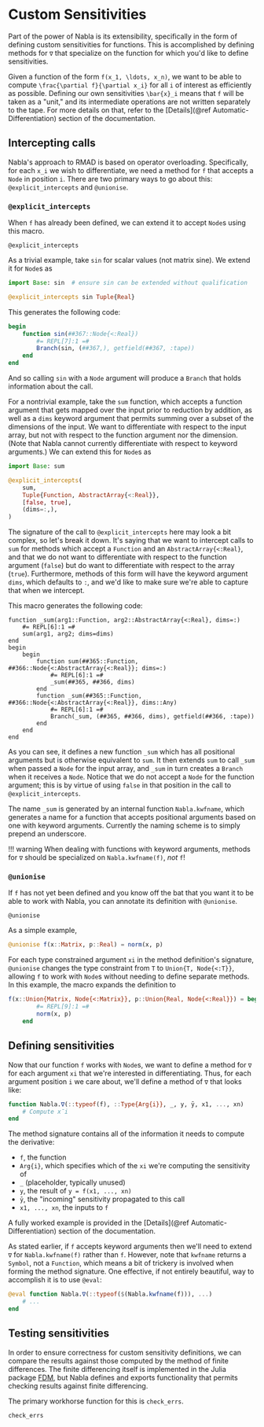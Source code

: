 # Custom Sensitivities

Part of the power of Nabla is its extensibility, specifically in the form of defining
custom sensitivities for functions.
This is accomplished by defining methods for `∇` that specialize on the function for
which you'd like to define sensitivities.

Given a function of the form ``f(x_1, \ldots, x_n)``, we want to be able to compute
``\frac{\partial f}{\partial x_i}`` for all ``i`` of interest as efficiently as possible.
Defining our own sensitivities ``\bar{x}_i`` means that ``f`` will be taken as a "unit,"
and its intermediate operations are not written separately to the tape.
For more details on that, refer to the [Details](@ref Automatic-Differentiation) section
of the documentation.

## Intercepting calls

Nabla's approach to RMAD is based on operator overloading.
Specifically, for each ``x_i`` we wish to differentiate, we need a method for `f` that
accepts a `Node` in position ``i``.
There are two primary ways to go about this: `@explicit_intercepts` and `@unionise`.

### `@explicit_intercepts`

When `f` has already been defined, we can extend it to accept `Node`s using this macro.

```@docs
@explicit_intercepts
```

As a trivial example, take `sin` for scalar values (not matrix sine).
We extend it for `Node`s as

```julia
import Base: sin  # ensure sin can be extended without qualification

@explicit_intercepts sin Tuple{Real}
```

This generates the following code:

```julia
begin
    function sin(##367::Node{<:Real})
        #= REPL[7]:1 =#
        Branch(sin, (##367,), getfield(##367, :tape))
    end
end
```

And so calling `sin` with a `Node` argument will produce a `Branch` that holds information
about the call.

For a nontrivial example, take the `sum` function, which accepts a function argument
that gets mapped over the input prior to reduction by addition, as well as a `dims`
keyword argument that permits summing over a subset of the dimensions of the input.
We want to differentiate with respect to the input array, but not with respect to the
function argument nor the dimension.
(Note that Nabla cannot currently differentiate with respect to keyword arguments.)
We can extend this for `Node`s as

```julia
import Base: sum

@explicit_intercepts(
    sum,
    Tuple{Function, AbstractArray{<:Real}},
    [false, true],
    (dims=:,),
)
```

The signature of the call to `@explicit_intercepts` here may look a bit complex, so let's
break it down.
It's saying that we want to intercept calls to `sum` for methods which accept a `Function`
and an `AbstractArray{<:Real}`, and that we do not want to differentiate with respect to
the function argument (`false`) but do want to differentiate with respect to the array
(`true`).
Furthermore, methods of this form will have the keyword argument `dims`, which defaults
to `:`, and we'd like to make sure we're able to capture that when we intercept.

This macro generates the following code:

```
function _sum(arg1::Function, arg2::AbstractArray{<:Real}, dims=:)
    #= REPL[6]:1 =#
    sum(arg1, arg2; dims=dims)
end
begin
    begin
        function sum(##365::Function, ##366::Node{<:AbstractArray{<:Real}}; dims=:)
            #= REPL[6]:1 =#
            _sum(##365, ##366, dims)
        end
        function _sum(##365::Function, ##366::Node{<:AbstractArray{<:Real}}, dims::Any)
            #= REPL[6]:1 =#
            Branch(_sum, (##365, ##366, dims), getfield(##366, :tape))
        end
    end
end
```

As you can see, it defines a new function `_sum` which has all positional arguments
but is otherwise equivalent to `sum`.
It then extends `sum` to call `_sum` when passed a `Node` for the input array, and `_sum`
in turn creates a `Branch` when it receives a `Node`.
Notice that we do not accept a `Node` for the function argument; this is by virtue of
using `false` in that position in the call to `@explicit_intercepts`.

The name `_sum` is generated by an internal function `Nabla.kwfname`, which generates
a name for a function that accepts positional arguments based on one with keyword
arguments.
Currently the naming scheme is to simply prepend an underscore.

!!! warning
    When dealing with functions with keyword arguments, methods for `∇` should be
    specialized on `Nabla.kwfname(f)`, _not_ `f`!

### `@unionise`

If `f` has not yet been defined and you know off the bat that you want it to be able to
work with Nabla, you can annotate its definition with `@unionise`.

```@docs
@unionise
```

As a simple example,

```julia
@unionise f(x::Matrix, p::Real) = norm(x, p)
```

For each type constrained argument `xi` in the method definition's signature, `@unionise`
changes the type constraint from `T` to `Union{T, Node{<:T}}`, allowing `f` to work with
`Node`s without needing to define separate methods.
In this example, the macro expands the definition to

```julia
f(x::Union{Matrix, Node{<:Matrix}}, p::Union{Real, Node{<:Real}}) = begin
        #= REPL[9]:1 =#
        norm(x, p)
    end
```

## Defining sensitivities

Now that our function `f` works with `Node`s, we want to define a method for `∇` for each
argument `xi` that we're interested in differentiating.
Thus, for each argument position `i` we care about, we'll define a method of `∇` that
looks like:

```julia
function Nabla.∇(::typeof(f), ::Type{Arg{i}}, _, y, ȳ, x1, ..., xn)
    # Compute x̄i
end
```

The method signature contains all of the information it needs to compute the derivative:

* `f`, the function
* `Arg{i}`, which specifies which of the `xi` we're computing the sensitivity of
* `_` (placeholder, typically unused)
* `y`, the result of `y = f(x1, ..., xn)`
* `ȳ`, the "incoming" sensitivity propagated to this call
* `x1, ..., xn`, the inputs to `f`

A fully worked example is provided in the [Details](@ref Automatic-Differentiation) section
of the documentation.

As stated earlier, if `f` accepts keyword arguments then we'll need to extend `∇` for
`Nabla.kwfname(f)` rather than `f`.
However, note that `kwfname` returns a `Symbol`, not a `Function`, which means a bit of
trickery is involved when forming the method signature.
One effective, if not entirely beautiful, way to accomplish it is to use `@eval`:

```julia
@eval function Nabla.∇(::typeof($(Nabla.kwfname(f))), ...)
    # ...
end
```

## Testing sensitivities

In order to ensure correctness for custom sensitivity definitions, we can compare the
results against those computed by the method of finite differences.
The finite differencing itself is implemented in the Julia package
[FDM](https://github.com/invenia/FDM.jl), but Nabla defines and exports functionality
that permits checking results against finite differencing.

The primary workhorse function for this is `check_errs`.

```@docs
check_errs
```
